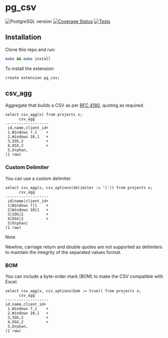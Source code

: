 # pg_csv

![PostgreSQL version](https://img.shields.io/badge/postgresql-12+-blue.svg)
[![Coverage Status](https://coveralls.io/repos/github/PostgREST/pg_csv/badge.svg)](https://coveralls.io/github/PostgREST/pg_csv)
[![Tests](https://github.com/PostgREST/pg_csv/actions/workflows/ci.yaml/badge.svg)](https://github.com/PostgREST/pg_csv/actions)

## Installation

Clone this repo and run:

```bash
make && make install
```

To install the extension:

```psql
create extension pg_csv;
```

## csv_agg

Aggregate that builds a CSV as per [RFC 4180](https://www.ietf.org/rfc/rfc4180.txt), quoting as required.

```psql
select csv_agg(x) from projects x;
      csv_agg
-------------------
 id,name,client_id+
 1,Windows 7,1    +
 2,Windows 10,1   +
 3,IOS,2          +
 4,OSX,2          +
 5,Orphan,
(1 row)
```

### Custom Delimiter

You can use a custom delimiter.

```psql
select csv_agg(x, csv_options(delimiter := '|')) from projects x;
      csv_agg
-------------------
 id|name|client_id+
 1|Windows 7|1    +
 2|Windows 10|1   +
 3|IOS|2          +
 4|OSX|2          +
 5|Orphan|
(1 row)
```

> [!NOTE]
> Newline, carriage return and double quotes are not supported as delimiters to maintain the integrity of the separated values format.

### BOM

You can include a byte-order mark (BOM) to make the CSV compatible with Excel.

```psql
select csv_agg(x, csv_options(bom := true)) from projects x;
      csv_agg
-------------------
﻿id,name,client_id+
 1,Windows 7,1    +
 2,Windows 10,1   +
 3,IOS,2          +
 4,OSX,2          +
 5,Orphan,
(1 row)
```

